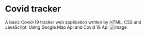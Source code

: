 # Covid tracker
A basic Covid-19 tracker web application written by HTML, CSS and JavaScript. Using Google Map Api and Covid 19 Api
![image](https://user-images.githubusercontent.com/57620352/119829134-c777bf00-beaf-11eb-88da-b14bbda5c765.png)
